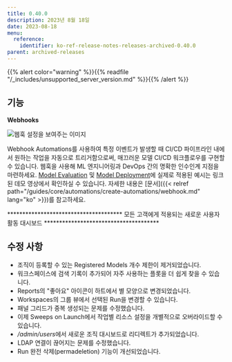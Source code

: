 ```yaml
---
title: 0.40.0
description: 2023년 8월 18일
date: 2023-08-18
menu:
  reference:
    identifier: ko-ref-release-notes-releases-archived-0.40.0
parent: archived-releases
---
```


{{% alert color="warning" %}}{{% readfile "/_includes/unsupported_server_version.md" %}}{{% /alert %}}

## 기능

************Webhooks************

![웹훅 설정을 보여주는 이미지](https://github.com/wandb/server/assets/97066933/88ebcb78-a2e6-42ed-8a37-1be0b7556a3a)

Webhook Automations를 사용하여 특정 이벤트가 발생할 때 CI/CD 파이프라인 내에서 원하는 작업을 자동으로 트리거함으로써, 매끄러운 모델 CI/CD 워크플로우를 구현할 수 있습니다. 웹훅을 사용해 ML 엔지니어링과 DevOps 간의 명확한 인수인계 지점을 마련하세요. [Model Evaluation](https://www.youtube.com/watch?v=7j-Mtbo-E74) 및 [Model Deployment](https://www.youtube.com/watch?v=g5UiAFjM2nA)에 실제로 적용된 예시는 링크된 데모 영상에서 확인하실 수 있습니다. 자세한 내용은 [문서]({{< relref path="/guides/core/automations/create-automations/webhook.md" lang="ko" >}})를 참고하세요.

************************************** 모든 고객에게 적용되는 새로운 사용자 활동 대시보드 **************************************

## 수정 사항

- 조직이 등록할 수 있는 Registered Models 개수 제한이 제거되었습니다.
- 워크스페이스에 검색 기록이 추가되어 자주 사용하는 플롯을 더 쉽게 찾을 수 있습니다.
- Reports의 "좋아요" 아이콘이 하트에서 별 모양으로 변경되었습니다.
- Workspaces의 그룹 뷰에서 선택된 Run을 변경할 수 있습니다.
- 패널 그리드가 중복 생성되는 문제를 수정했습니다.
- 이제 Sweeps on Launch에서 작업별 리소스 설정을 개별적으로 오버라이드할 수 있습니다.
- */admin/users*에서 새로운 조직 대시보드로 리디렉트가 추가되었습니다.
- LDAP 연결이 끊어지는 문제를 수정했습니다.
- Run 완전 삭제(permadeletion) 기능이 개선되었습니다.